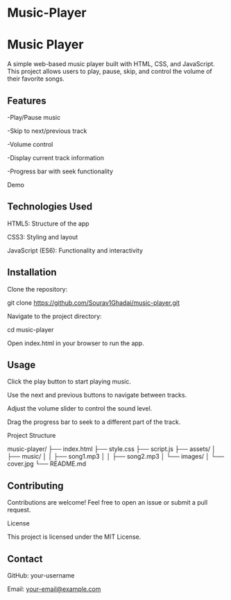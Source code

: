 # Music-Player
# Music Player

A simple web-based music player built with HTML, CSS, and JavaScript. This project allows users to play, pause, skip, and control the volume of their favorite songs.

## Features

-Play/Pause music

-Skip to next/previous track

-Volume control

-Display current track information

-Progress bar with seek functionality

Demo



## Technologies Used

HTML5: Structure of the app

CSS3: Styling and layout

JavaScript (ES6): Functionality and interactivity

## Installation

Clone the repository:

git clone https://github.com/Sourav1Ghadai/music-player.git

Navigate to the project directory:

cd music-player

Open index.html in your browser to run the app.

## Usage

Click the play button to start playing music.

Use the next and previous buttons to navigate between tracks.

Adjust the volume slider to control the sound level.

Drag the progress bar to seek to a different part of the track.

Project Structure

music-player/
├── index.html
├── style.css
├── script.js
├── assets/
│   ├── music/
│   │   ├── song1.mp3
│   │   ├── song2.mp3
│   └── images/
│       └── cover.jpg
└── README.md

## Contributing

Contributions are welcome! Feel free to open an issue or submit a pull request.

License

This project is licensed under the MIT License.

## Contact

GitHub: your-username

Email: your-email@example.com

